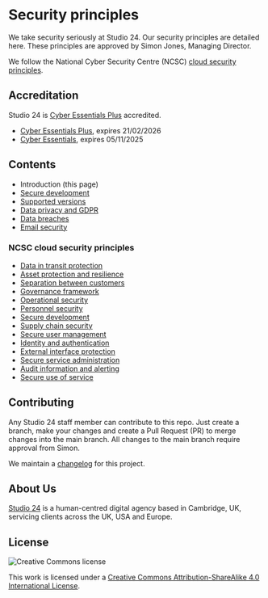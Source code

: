 # Security principles

We take security seriously at Studio 24. Our security principles are detailed here. These principles are approved by Simon Jones, Managing Director.

We follow the National Cyber Security Centre (NCSC) [cloud security principles](https://www.ncsc.gov.uk/collection/cloud/the-cloud-security-principles).

## Accreditation
Studio 24 is [Cyber Essentials Plus](https://www.ncsc.gov.uk/cyberessentials/overview) accredited.

* [Cyber Essentials Plus](https://registry.blockmarktech.com/certificates/482b91ce-3be1-4830-b21e-19e5497e8a80/), expires 21/02/2026
* [Cyber Essentials](https://registry.blockmarktech.com/certificates/086f304a-d03b-4937-9dbe-7dd41123c5e7/), expires 05/11/2025 
 
## Contents

* Introduction (this page)
* [Secure development](secure-development.md)
* [Supported versions](supported-versions.md)
* [Data privacy and GDPR](data-privacy.md)
* [Data breaches](data-breaches.md)
* [Email security](email-security.md)

### NCSC cloud security principles

* [Data in transit protection](data-in-transit-protection.md)
* [Asset protection and resilience](asset-protection-and-resilience.md)
* [Separation between customers](separation-between-customers.md)
* [Governance framework](governance-framework.md)
* [Operational security](operational-security.md)
* [Personnel security](personnel-security.md)
* [Secure development](secure-development.md)
* [Supply chain security](supply-chain-security.md)
* [Secure user management](secure-user-management.md)
* [Identity and authentication](identity-and-authentication.md)
* [External interface protection](external-interface-protection.md)
* [Secure service administration](secure-service-administration.md)
* [Audit information and alerting](audit-information-and-alerting.md)
* [Secure use of service](secure-use-of-service.md)

## Contributing

Any Studio 24 staff member can contribute to this repo. Just create a branch, make your changes and create a Pull Request (PR) to merge changes into the main branch. All changes to the main branch require approval from Simon.

We maintain a [changelog](CHANGELOG.md) for this project.

## About Us

[Studio 24](https://www.studio24.net) is a human-centred digital agency based in Cambridge, UK, servicing clients across the UK, USA and Europe. 

## License

![Creative Commons license](https://i.creativecommons.org/l/by-sa/4.0/88x31.png)

This work is licensed under a [Creative Commons Attribution-ShareAlike 4.0 International License](https://creativecommons.org/licenses/by-sa/4.0/).
